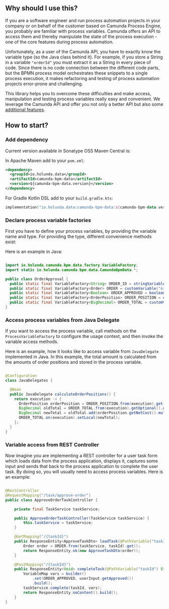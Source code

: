 ## Why should I use this?

If you are a software engineer and run process automation projects in your company or on behalf of the customer
based on Camunda Process Engine, you probably are familiar with process variables. Camunda offers an API to access
them and thereby manipulate the state of the process execution - one of the core features during process automation.

Unfortunately, as a user of the Camunda API, you have to exactly know the variable type (so the Java class behind it).
For example, if you store a String in a variable `"orderId"` you must extract it as a String in every piece of code.
Since there is no code connection between the different code parts, but the BPMN process model orchestrates
these snippets to a single process execution, it makes refactoring and testing of process automation projects
error-prone and challenging.

This library helps you to overcome these difficulties and make access, manipulation and testing process variables really
easy and convenient. We leverage the Camunda API and offer you not only a better API but also some
[additional features](../user-guide/camunda-bpm-data/features.md).

## How to start?

### Add dependency

Current version available in Sonatype OSS Maven Central is:

In Apache Maven add to your `pom.xml`:

```xml
<dependency>
  <groupId>io.holunda.data</groupId>
  <artifactId>camunda-bpm-data</artifactId>
  <version>${camunda-bpm-data.version}</version>
</dependency>
```

For Gradle Kotlin DSL add to your `build.gradle.kts`:

```kotlin
implementation("io.holunda.data:camunda-bpm-data:${camunda-bpm-data.version}")
```

### Declare process variable factories

First you have to define your process variables, by providing the variable name and type. For providing the type,
different convenience methods exist:

Here is an example in Java:

```java

import io.holunda.camunda.bpm.data.factory.VariableFactory;
import static io.holunda.camunda.bpm.data.CamundaBpmData.*;

public class OrderApproval {
  public static final VariableFactory<String> ORDER_ID = stringVariable("orderId");
  public static final VariableFactory<Order> ORDER = customVariable("order", Order.class);
  public static final VariableFactory<Boolean> ORDER_APPROVED = booleanVariable("orderApproved");
  public static final VariableFactory<OrderPosition> ORDER_POSITION = customVariable("orderPosition", OrderPosition.class);
  public static final VariableFactory<BigDecimal> ORDER_TOTAL = customVariable("orderTotal", BigDecimal.class);
}
```

### Access process variables from Java Delegate

If you want to access the process variable, call methods on the `ProcessVariableFactory` to configure the usage context,
and then invoke the variable access methods.

Here is an example, how it looks like to access variable from `JavaDelegate` implemented in Java. In this example,
the total amount is calculated from the amounts of order positions and stored in the process variable.

```java

@Configuration
class JavaDelegates {

  @Bean
  public JavaDelegate calculateOrderPositions() {
    return execution -> {
      OrderPosition orderPosition = ORDER_POSITION.from(execution).get();
      BigDecimal oldTotal = ORDER_TOTAL.from(execution).getOptional().orElse(BigDecimal.ZERO);
      BigDecimal newTotal = oldTotal.add(orderPosition.getNetCost().multiply(BigDecimal.valueOf(orderPosition.getAmount())));
      ORDER_TOTAL.on(execution).setLocal(newTotal);
    };
  }
}
```

### Variable access from REST Controller

Now imagine you are implementing a REST controller for a user task form which
loads data from the process application, displays it, captures some input and
sends that back to the process application to complete the user task. By doing so,
you will usually need to access process variables. Here is an example:


```java

@RestController
@RequestMapping("/task/approve-order")
public class ApproveOrderTaskController {

    private final TaskService taskService;

    public ApproveOrderTaskController(TaskService taskService) {
        this.taskService = taskService;
    }

    @GetMapping("/{taskId}")
    public ResponseEntity<ApproveTaskDto> loadTask(@PathVariable("taskId") String taskId) {
        Order order = ORDER.from(taskService, taskId).get();
        return ResponseEntity.ok(new ApproveTaskDto(order));
    }

    @PostMapping("/{taskId}")
    public ResponseEntity<Void> completeTask(@PathVariable("taskId") String taskId, @RequestBody ApproveTaskCompleteDto userInput) {
        VariableMap vars = builder()
            .set(ORDER_APPROVED, userInput.getApproved())
            .build();
        taskService.complete(taskId, vars);
        return ResponseEntity.noContent().build();
    }
}

```
